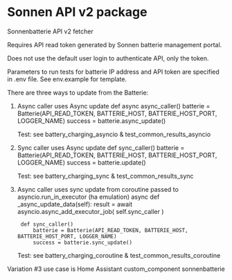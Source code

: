 # Sonnen API v2 package
Sonnenbatterie API v2 fetcher

Requires API read token generated by Sonnen batterie management portal.

Does not use the default user login to authenticate API, only the token.

Parameters to run tests for batterie IP address and API token are specified in .env file. See env.example for template.

There are three ways to update from the Batterie:

1. Async caller uses Async update
        def async async_caller()
            batterie = Batterie(API_READ_TOKEN, BATTERIE_HOST, BATTERIE_HOST_PORT, LOGGER_NAME)
            success = batterie.async_update()

    Test:
    see battery_charging_asyncio & test_common_results_asyncio


2.  Sync caller uses Async update
        def sync_caller()
            batterie = Batterie(API_READ_TOKEN, BATTERIE_HOST, BATTERIE_HOST_PORT, LOGGER_NAME)
            success = batterie.update()

    Test:
    see battery_charging_sync & test_common_results_sync


3. Async caller uses sync update from coroutine passed to asyncio.run_in_executor (ha emulation)
        async def _async_update_data(self):
            result = await asyncio.async_add_executor_job(
                self.sync_caller
            )

        def sync_caller()
            batterie = Batterie(API_READ_TOKEN, BATTERIE_HOST, BATTERIE_HOST_PORT, LOGGER_NAME)
            success = batterie.sync_update()

    Test:
    see battery_charging_coroutine & test_common_results_coroutine



Variation #3 use case is Home Assistant custom_component sonnenbatterie
